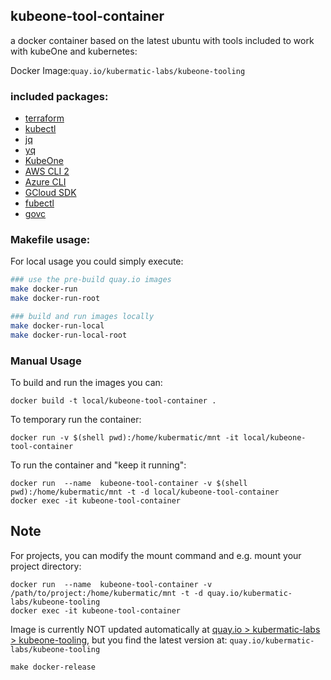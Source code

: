 ## kubeone-tool-container

a docker container based on the latest ubuntu with tools included to work with kubeOne and kubernetes:

Docker Image:`quay.io/kubermatic-labs/kubeone-tooling`

### included packages:

- [terraform](https://www.terraform.io/)
- [kubectl](https://kubernetes.io/docs/reference/kubectl/overview/)
- [jq](https://stedolan.github.io/jq/)
- [yq](https://mikefarah.gitbook.io/yq/)
- [KubeOne](https://docs.kubermatic.com/kubeone)
- [AWS CLI 2](https://docs.aws.amazon.com/cli/latest/userguide/install-cliv2.html)
- [Azure CLI](https://docs.microsoft.com/en-us/cli/azure/?view=azure-cli-latest)
- [GCloud SDK](https://cloud.google.com/sdk/docs)
- [fubectl](https://github.com/kubermatic/fubectl)
- [govc](https://github.com/vmware/govmomi/tree/master/govc)

### Makefile usage:

For local usage you could simply execute:
```bash
### use the pre-build quay.io images
make docker-run
make docker-run-root

### build and run images locally
make docker-run-local
make docker-run-local-root
```

### Manual Usage
To build and run the images you can:
```
docker build -t local/kubeone-tool-container .
```
To temporary run the container:
```
docker run -v $(shell pwd):/home/kubermatic/mnt -it local/kubeone-tool-container
```
To run the container and "keep it running":
```
docker run  --name  kubeone-tool-container -v $(shell pwd):/home/kubermatic/mnt -t -d local/kubeone-tool-container
docker exec -it kubeone-tool-container
```

## Note
For projects, you can modify the mount command and e.g. mount your project directory:
```
docker run  --name  kubeone-tool-container -v /path/to/project:/home/kubermatic/mnt -t -d quay.io/kubermatic-labs/kubeone-tooling
docker exec -it kubeone-tool-container
```

Image is currently NOT updated automatically at [quay.io > kubermatic-labs > kubeone-tooling](https://quay.io/repository/kubermatic-labs/kubeone-tooling?tab=tags), but you find the latest version at: `quay.io/kubermatic-labs/kubeone-tooling`
```
make docker-release
```